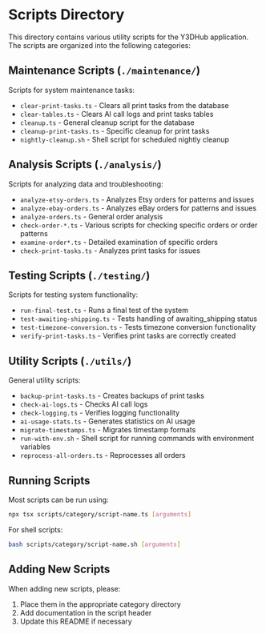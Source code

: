 # Scripts Directory

This directory contains various utility scripts for the Y3DHub application. The scripts are organized into the following categories:

## Maintenance Scripts (`./maintenance/`)

Scripts for system maintenance tasks:
- `clear-print-tasks.ts` - Clears all print tasks from the database
- `clear-tables.ts` - Clears AI call logs and print tasks tables
- `cleanup.ts` - General cleanup script for the database
- `cleanup-print-tasks.ts` - Specific cleanup for print tasks
- `nightly-cleanup.sh` - Shell script for scheduled nightly cleanup

## Analysis Scripts (`./analysis/`)

Scripts for analyzing data and troubleshooting:
- `analyze-etsy-orders.ts` - Analyzes Etsy orders for patterns and issues
- `analyze-ebay-orders.ts` - Analyzes eBay orders for patterns and issues
- `analyze-orders.ts` - General order analysis
- `check-order-*.ts` - Various scripts for checking specific orders or order patterns
- `examine-order*.ts` - Detailed examination of specific orders
- `check-print-tasks.ts` - Analyzes print tasks for issues

## Testing Scripts (`./testing/`)

Scripts for testing system functionality:
- `run-final-test.ts` - Runs a final test of the system
- `test-awaiting-shipping.ts` - Tests handling of awaiting_shipping status
- `test-timezone-conversion.ts` - Tests timezone conversion functionality
- `verify-print-tasks.ts` - Verifies print tasks are correctly created

## Utility Scripts (`./utils/`)

General utility scripts:
- `backup-print-tasks.ts` - Creates backups of print tasks
- `check-ai-logs.ts` - Checks AI call logs
- `check-logging.ts` - Verifies logging functionality
- `ai-usage-stats.ts` - Generates statistics on AI usage
- `migrate-timestamps.ts` - Migrates timestamp formats
- `run-with-env.sh` - Shell script for running commands with environment variables
- `reprocess-all-orders.ts` - Reprocesses all orders

## Running Scripts

Most scripts can be run using:

```bash
npx tsx scripts/category/script-name.ts [arguments]
```

For shell scripts:

```bash
bash scripts/category/script-name.sh [arguments]
```

## Adding New Scripts

When adding new scripts, please:
1. Place them in the appropriate category directory
2. Add documentation in the script header
3. Update this README if necessary
